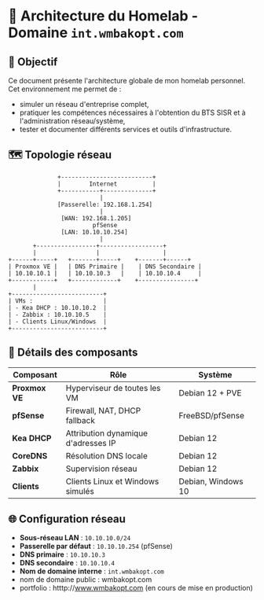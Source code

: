# 🧱 Architecture du Homelab - Domaine `int.wmbakopt.com`

## 🎯 Objectif

Ce document présente l'architecture globale de mon homelab personnel. Cet environnement me permet de :
- simuler un réseau d'entreprise complet,
- pratiquer les compétences nécessaires à l'obtention du BTS SISR et à l'administration réseau/système,
- tester et documenter différents services et outils d'infrastructure.


## 🗺️ Topologie réseau

```
              +--------------------------+
              |        Internet          |
              +-----------+--------------+
                          |
              [Passerelle: 192.168.1.254]
                          |
               [WAN: 192.168.1.205]
                        pfSense
               [LAN: 10.10.10.254]
                          |
       +-----------------+------------------+
       |                 |                  |
+------+-----+   +-------+-----+    +-------+------+
| Proxmox VE |   | DNS Primaire |    | DNS Secondaire |
| 10.10.10.1 |   | 10.10.10.3   |    | 10.10.10.4     |
+------------+   +-------------+    +----------------+
       |
+--------------------------+
| VMs :                    |
| - Kea DHCP : 10.10.10.2  |
| - Zabbix : 10.10.10.5    |
| - Clients Linux/Windows  |
+--------------------------+
```

## 🧩 Détails des composants

| Composant      | Rôle                                      | Système            |
|----------------|-------------------------------------------|--------------------|
| **Proxmox VE** | Hyperviseur de toutes les VM              | Debian 12 + PVE    |
| **pfSense**    | Firewall, NAT, DHCP fallback              | FreeBSD/pfSense    |
| **Kea DHCP**   | Attribution dynamique d'adresses IP       | Debian 12          |
| **CoreDNS**    | Résolution DNS locale                     | Debian 12          |
| **Zabbix**     | Supervision réseau                        | Debian 12          |
| **Clients**    | Clients Linux et Windows simulés          | Debian, Windows 10 |


## 🌐 Configuration réseau

- **Sous-réseau LAN** : `10.10.10.0/24`
- **Passerelle par défaut** : `10.10.10.254` (pfSense)
- **DNS primaire** : `10.10.10.3`
- **DNS secondaire** : `10.10.10.4`
- **Nom de domaine interne** : `int.wmbakopt.com`
- nom de domaine public : wmbakopt.com
- portfolio : htttp://www.wmbakopt.com (en cours de mise en production)


